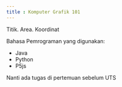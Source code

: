 ```yaml
---
title : Komputer Grafik 101
---
```


Titik. Area. Koordinat

Bahasa Pemrograman yang digunakan:

- Java
- Python
- P5js

Nanti ada tugas di pertemuan sebelum UTS